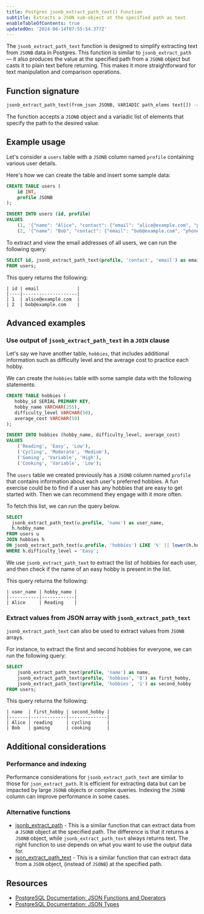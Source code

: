 ```yaml
---
title: Postgres jsonb_extract_path_text() Function
subtitle: Extracts a JSON sub-object at the specified path as text
enableTableOfContents: true
updatedOn: '2024-06-14T07:55:54.377Z'
---
```


The `jsonb_extract_path_text` function is designed to simplify extracting text from `JSONB` data in Postgres. This function is similar to `jsonb_extract_path` — it also produces the value at the specified path from a `JSONB` object but casts it to plain text before returning. This makes it more straightforward for text manipulation and comparison operations.

<CTA />

## Function signature

```sql
jsonb_extract_path_text(from_json JSONB, VARIADIC path_elems text[]) -> TEXT
```

The function accepts a `JSONB` object and a variadic list of elements that specify the path to the desired value.

## Example usage

Let's consider a `users` table with a `JSONB` column named `profile` containing various user details.

Here's how we can create the table and insert some sample data:

```sql
CREATE TABLE users (
    id INT,
    profile JSONB
);

INSERT INTO users (id, profile)
VALUES
    (1, '{"name": "Alice", "contact": {"email": "alice@example.com", "phone": "1234567890"}, "hobbies": ["reading", "cycling", "hiking"]}'),
    (2, '{"name": "Bob", "contact": {"email": "bob@example.com", "phone": "0987654321"}, "hobbies": ["gaming", "cooking"]}');
```

To extract and view the email addresses of all users, we can run the following query:

```sql
SELECT id, jsonb_extract_path_text(profile, 'contact', 'email') as email
FROM users;
```

This query returns the following:

```text
| id | email              |
|----|--------------------|
| 1  | alice@example.com  |
| 2  | bob@example.com    |
```

## Advanced examples

### Use output of `jsonb_extract_path_text` in a `JOIN` clause

Let's say we have another table, `hobbies`, that includes additional information such as difficulty level and the average cost to practice each hobby.

We can create the `hobbies` table with some sample data with the following statements:

```sql
CREATE TABLE hobbies (
   hobby_id SERIAL PRIMARY KEY,
   hobby_name VARCHAR(255),
   difficulty_level VARCHAR(50),
   average_cost VARCHAR(50)
);

INSERT INTO hobbies (hobby_name, difficulty_level, average_cost)
VALUES
    ('Reading', 'Easy', 'Low'),
    ('Cycling', 'Moderate', 'Medium'),
    ('Gaming', 'Variable', 'High'),
    ('Cooking', 'Variable', 'Low');
```

The `users` table we created previously has a `JSONB` column named `profile` that contains information about each user's preferred hobbies. A fun exercise could be to find if a user has any hobbies that are easy to get started with. Then we can recommend they engage with it more often.

To fetch this list, we can run the query below.

```sql
SELECT
  jsonb_extract_path_text(u.profile, 'name') as user_name,
  h.hobby_name
FROM users u
JOIN hobbies h
ON jsonb_extract_path_text(u.profile, 'hobbies') LIKE '%' || lower(h.hobby_name) || '%'
WHERE h.difficulty_level = 'Easy';
```

We use `jsonb_extract_path_text` to extract the list of hobbies for each user, and then check if the name of an easy hobby is present in the list.

This query returns the following:

```text
| user_name | hobby_name |
|-----------|------------|
| Alice     | Reading    |
```

### Extract values from JSON array with `jsonb_extract_path_text`

`jsonb_extract_path_text` can also be used to extract values from `JSONB` arrays.

For instance, to extract the first and second hobbies for everyone, we can run the following query:

```sql
SELECT
    jsonb_extract_path_text(profile, 'name') as name,
    jsonb_extract_path_text(profile, 'hobbies', '0') as first_hobby,
    jsonb_extract_path_text(profile, 'hobbies', '1') as second_hobby
FROM users;
```

This query returns the following:

```text
| name  | first_hobby | second_hobby |
|-------|-------------|--------------|
| Alice | reading     | cycling      |
| Bob   | gaming      | cooking      |
```

## Additional considerations

### Performance and indexing

Performance considerations for `jsonb_extract_path_text` are similar to those for `json_extract_path`. It is efficient for extracting data but can be impacted by large `JSONB` objects or complex queries. Indexing the `JSONB` column can improve performance in some cases.

### Alternative functions

- [jsonb_extract_path](/docs/functions/jsonb_extract_path) - This is a similar function that can extract data from a `JSONB` object at the specified path. The difference is that it returns a `JSONB` object, while `jsonb_extract_path_text` always returns text. The right function to use depends on what you want to use the output data for.
- [json_extract_path_text](/docs/functions/json_extract_path_text) - This is a similar function that can extract data from a `JSON` object, (instead of `JSONB`) at the specified path.

## Resources

- [PostgreSQL Documentation: JSON Functions and Operators](https://www.postgresql.org/docs/current/functions-json.html)
- [PostgreSQL Documentation: JSON Types](https://www.postgresql.org/docs/current/datatype-json.html)

<NeedHelp />
